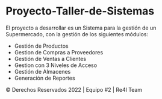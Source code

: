 # Proyecto-Taller-de-Sistemas

El proyecto a desarrollar es un Sistema para la gestión de un Supermercado, con la gestión de los siguientes módulos:
- Gestión de Productos
- Gestion de Compras a Proveedores
- Gestión de Ventas a Clientes
- Gestion con 3 Niveles de Acceso
- Gestión de Almacenes
- Generación de Reportes

© Derechos Reservados 2022 | Equipo #2 | Re4l Team